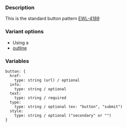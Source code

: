 ### Description
This is the standard button pattern
[EWL-4189](https://issues.ama-assn.org/browse/EWL-4189)

### Variant options
* Using a 
* [outline](./?p=atoms-button-as-secondary)

### Variables
~~~
button: {
  href:
    type: string (url) / optional
  info: 
    type: string / optional
  text: 
    type: string / required
  type:
    type: string / optional (ex: "button", "submit")
  style:
    type: string / optional ("secondary" or "")
}
~~~
